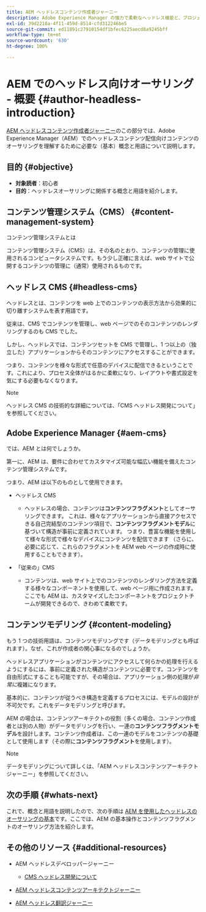 ```yaml
---
title: AEM ヘッドレスコンテンツ作成者ジャーニー
description: Adobe Experience Manager の強力で柔軟なヘッドレス機能と、プロジェクトのコンテンツをオーサリングする方法を紹介します。
exl-id: 39d2218a-4f11-459d-8514-cfd312246be5
source-git-commit: ed11891c27910154df1bfec6225aecd8a9245bff
workflow-type: tm+mt
source-wordcount: '630'
ht-degree: 100%

---
```


# AEM でのヘッドレス向けオーサリング - 概要 {#author-headless-introduction}

[AEM ヘッドレスコンテンツ作成者ジャーニー](overview.md)のこの部分では、Adobe Experience Manager（AEM）でのヘッドレスコンテンツ配信向けコンテンツのオーサリングを理解するために必要な（基本）概念と用語について説明します。

## 目的 {#objective}

* **対象読者**：初心者
* **目的**：ヘッドレスオーサリングに関係する概念と用語を紹介します。

## コンテンツ管理システム（CMS） {#content-management-system}

コンテンツ管理システムとは

コンテンツ管理システム（CMS）は、その名のとおり、コンテンツの管理に使用されるコンピュータシステムです。もう少し正確に言えば、web サイトで公開するコンテンツの管理に（通常）使用されるものです。

## ヘッドレス CMS {#headless-cms}

ヘッドレスとは、コンテンツを web 上でのコンテンツの表示方法から効果的に切り離すシステムを表す用語です。

従来は、CMS でコンテンツを管理し、web ページでのそのコンテンツのレンダリングするのも CMS でした。

しかし、ヘッドレスでは、コンテンツセットを CMS で管理し、1 つ以上の（独立した）アプリケーションからそのコンテンツにアクセスすることができます。

つまり、コンテンツを様々な形式で任意のデバイスに配信できるということです。これにより、プロセス全体がはるかに柔軟になり、レイアウトや書式設定を気にする必要もなくなります。

>[!NOTE]
>
>ヘッドレス CMS の技術的な詳細については、「CMS ヘッドレス開発について」を参照してください。

## Adobe Experience Manager {#aem-cms}

では、AEM とは何でしょうか。

第一に、AEM は、要件に合わせてカスタマイズ可能な幅広い機能を備えたコンテンツ管理システムです。

つまり、AEM は以下のものとして使用できます。

* ヘッドレス CMS
   * ヘッドレスの場合、コンテンツは&#x200B;**コンテンツフラグメント**としてオーサリングできます。
これは、様々なアプリケーションから直接アクセスできる自己完結型のコンテンツ項目で、**コンテンツフラグメントモデル**に基づいて構造が事前に定義されています。
つまり、豊富な機能を使用して様々な形式で様々なデバイスにコンテンツを配信できます
（さらに、必要に応じて、これらのフラグメントを AEM web ページの作成時に使用することもできます）。

* 「従来の」CMS
   * コンテンツは、web サイト上でのコンテンツのレンダリング方法を定義する様々なコンポーネントを使用して、web ページ用に作成されます。ここでも AEM は、カスタマイズしたコンポーネントをプロジェクトチームが開発できるので、きわめて柔軟です。

## コンテンツモデリング {#content-modeling}

もう 1 つの技術用語は、コンテンツモデリングです（データモデリングとも呼ばれます）。なぜ、これが作成者の関心事になるのでしょうか。

ヘッドレスアプリケーションがコンテンツにアクセスして何らかの処理を行えるようにするには、事前に定義された構造がコンテンツに必要です。コンテンツを自由形式にすることも可能ですが、その場合は、アプリケーション側の処理が&#x200B;*非常に*&#x200B;複雑になります。

基本的に、コンテンツが従うべき構造を定義するプロセスには、モデルの設計が不可欠です。これをデータモデリングと呼びます。

AEM の場合は、コンテンツアーキテクトの役割（多くの場合、コンテンツ作成者とは別の人物）がデータモデリングを行い、一連の&#x200B;**コンテンツフラグメントモデル**&#x200B;を設計します。コンテンツ作成者は、この一連のモデルをコンテンツの基礎として使用します（その際に&#x200B;**コンテンツフラグメント**&#x200B;を使用します）。

>[!NOTE]
>
>データモデリングについて詳しくは、「AEM ヘッドレスコンテンツアーキテクトジャーニー」を参照してください。

## 次の手順 {#whats-next}

これで、概念と用語を説明したので、次の手順は [AEM を使用したヘッドレスのオーサリングの基本](basics.md)です。ここでは、AEM の基本操作とコンテンツフラグメントのオーサリング方法を紹介します。

## その他のリソース {#additional-resources}

* AEM ヘッドレスデベロッパージャーニー
   * [CMS ヘッドレス開発について](/help/journey-headless/developer/learn-about.md)

* [AEM ヘッドレスコンテンツアーキテクトジャーニー](/help/journey-headless/architect/overview.md)

* [AEM ヘッドレス翻訳ジャーニー](/help/journey-headless/translation/overview.md)
